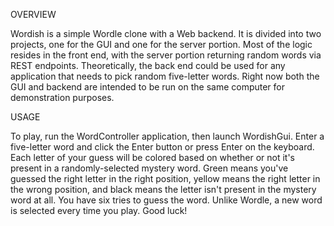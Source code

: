 OVERVIEW

Wordish is a simple Wordle clone with a Web backend. It is divided into two projects, one for the GUI and one for the server portion. Most of the logic resides in the front end, with the server portion returning random words via REST endpoints.
Theoretically, the back end could be used for any application that needs to pick random five-letter words.
Right now both the GUI and backend are intended to be run on the same computer for demonstration purposes.

USAGE

To play, run the WordController application, then launch WordishGui. Enter a five-letter word and click the Enter button or press Enter on the keyboard. Each letter of your guess will be colored based on whether or not it's present in a randomly-selected mystery word.
Green means you've guessed the right letter in the right position, yellow means the right letter in the wrong position, and black means the letter isn't present in the mystery word at all. You have six tries to guess the word. 
Unlike Wordle, a new word is selected every time you play. Good luck!
